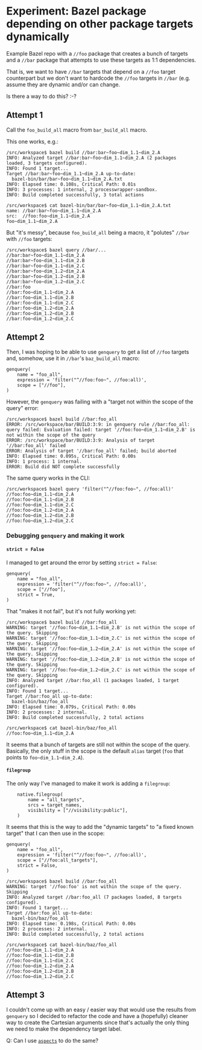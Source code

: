 # Experiment: Bazel package depending on other package targets dynamically

Example Bazel repo with a `//foo` package that creates a bunch of targets and a
`//bar` package that attempts to use these targets as 1:1 dependencies.

That is, we want to have `//bar` targets that depend on a `//foo` target
counterpart but we don't want to hardcode the `//foo` targets in `//bar` (e.g.
assume they are dynamic and/or can change.

Is there a way to do this? :-?

## Attempt 1

Call the `foo_build_all` macro from `bar_build_all` macro.

This one works, e.g.:

```shell
/src/workspace$ bazel build //bar:bar~foo~dim_1.1~dim_2.A
INFO: Analyzed target //bar:bar~foo~dim_1.1~dim_2.A (2 packages loaded, 3 targets configured).
INFO: Found 1 target...
Target //bar:bar~foo~dim_1.1~dim_2.A up-to-date:
  bazel-bin/bar/bar~foo~dim_1.1~dim_2.A.txt
INFO: Elapsed time: 0.108s, Critical Path: 0.01s
INFO: 3 processes: 1 internal, 2 processwrapper-sandbox.
INFO: Build completed successfully, 3 total actions

/src/workspace$ cat bazel-bin/bar/bar~foo~dim_1.1~dim_2.A.txt
name: //bar:bar~foo~dim_1.1~dim_2.A
src:  //foo:foo~dim_1.1~dim_2.A
foo~dim_1.1~dim_2.A
```

But "it's messy", because `foo_build_all` being a macro, it "polutes" `//bar`
with `//foo` targets:

```shell
/src/workspace$ bazel query //bar/...
//bar:bar~foo~dim_1.1~dim_2.A
//bar:bar~foo~dim_1.1~dim_2.B
//bar:bar~foo~dim_1.1~dim_2.C
//bar:bar~foo~dim_1.2~dim_2.A
//bar:bar~foo~dim_1.2~dim_2.B
//bar:bar~foo~dim_1.2~dim_2.C
//bar:foo
//bar:foo~dim_1.1~dim_2.A
//bar:foo~dim_1.1~dim_2.B
//bar:foo~dim_1.1~dim_2.C
//bar:foo~dim_1.2~dim_2.A
//bar:foo~dim_1.2~dim_2.B
//bar:foo~dim_1.2~dim_2.C
```

## Attempt 2

Then, I was hoping to be able to use `genquery` to get a list of `//foo`
targets and, somehow, use it in `//bar`'s `baz_build_all` macro:

```starlark
genquery(
    name = "foo_all",
    expression = 'filter("^//foo:foo~", //foo:all)',
    scope = ["//foo"],
)
```

However, the `genquery` was failing with a "target not within the scope of the
query" error:

```shell
/src/workspace$ bazel build //bar:foo_all
ERROR: /src/workspace/bar/BUILD:3:9: in genquery rule //bar:foo_all: query failed: Evaluation failed: target '//foo:foo~dim_1.1~dim_2.B' is not within the scope of the query
ERROR: /src/workspace/bar/BUILD:3:9: Analysis of target '//bar:foo_all' failed
ERROR: Analysis of target '//bar:foo_all' failed; build aborted
INFO: Elapsed time: 0.095s, Critical Path: 0.00s
INFO: 1 process: 1 internal.
ERROR: Build did NOT complete successfully
```

The same query works in the CLI:
```shell
/src/workspace$ bazel query 'filter("^//foo:foo~", //foo:all)'
//foo:foo~dim_1.1~dim_2.A
//foo:foo~dim_1.1~dim_2.B
//foo:foo~dim_1.1~dim_2.C
//foo:foo~dim_1.2~dim_2.A
//foo:foo~dim_1.2~dim_2.B
//foo:foo~dim_1.2~dim_2.C
```


### Debugging `genquery` and making it work

#### `strict = False`

I managed to get around the error by setting `strict = False`:
```starlark
genquery(
    name = "foo_all",
    expression = 'filter("^//foo:foo~", //foo:all)',
    scope = ["//foo"],
    strict = True,
)
```

That "makes it not fail", but it's not fully working yet:

```shell
/src/workspace$ bazel build //bar:foo_all
WARNING: target '//foo:foo~dim_1.1~dim_2.B' is not within the scope of the query. Skipping
WARNING: target '//foo:foo~dim_1.1~dim_2.C' is not within the scope of the query. Skipping
WARNING: target '//foo:foo~dim_1.2~dim_2.A' is not within the scope of the query. Skipping
WARNING: target '//foo:foo~dim_1.2~dim_2.B' is not within the scope of the query. Skipping
WARNING: target '//foo:foo~dim_1.2~dim_2.C' is not within the scope of the query. Skipping
INFO: Analyzed target //bar:foo_all (1 packages loaded, 1 target configured).
INFO: Found 1 target...
Target //bar:foo_all up-to-date:
  bazel-bin/baz/foo_all
INFO: Elapsed time: 0.079s, Critical Path: 0.00s
INFO: 2 processes: 2 internal.
INFO: Build completed successfully, 2 total actions

/src/workspace$ cat bazel-bin/baz/foo_all
//foo:foo~dim_1.1~dim_2.A
```

It seems that a bunch of targets are still not within the scope of the query.
Basically, the only stuff in the scope is the default `alias` target (`foo`
that points to `foo~dim_1.1~dim_2.A`).

#### `filegroup`

The only way I've managed to make it work is adding a `filegroup`:
```starlark
    native.filegroup(
        name = "all_targets",
        srcs = target_names,
        visibility = ["//visibility:public"],
    )
```

It seems that this is the way to add the "dynamic targets" to "a fixed known
target" that I can then use in the scope:
```starlark
genquery(
    name = "foo_all",
    expression = 'filter("^//foo:foo~", //foo:all)',
    scope = ["//foo:all_targets"],
    strict = False,
)
```

```shell
/src/workspace$ bazel build //bar:foo_all
WARNING: target '//foo:foo' is not within the scope of the query. Skipping
INFO: Analyzed target //bar:foo_all (7 packages loaded, 8 targets configured).
INFO: Found 1 target...
Target //bar:foo_all up-to-date:
  bazel-bin/baz/foo_all
INFO: Elapsed time: 0.198s, Critical Path: 0.00s
INFO: 2 processes: 2 internal.
INFO: Build completed successfully, 2 total actions

/src/workspace$ cat bazel-bin/baz/foo_all
//foo:foo~dim_1.1~dim_2.A
//foo:foo~dim_1.1~dim_2.B
//foo:foo~dim_1.1~dim_2.C
//foo:foo~dim_1.2~dim_2.A
//foo:foo~dim_1.2~dim_2.B
//foo:foo~dim_1.2~dim_2.C
```

## Attempt 3

I couldn't come up with an easy / easier way that would use the results from
`genquery` so I decided to refactor the code and have a (hopefully) cleaner way
to create the Cartesian arguments since that's actually the only thing we need
to make the dependency target label.

Q: Can I use [`aspects`](https://bazel.build/extending/aspects) to do the same?

